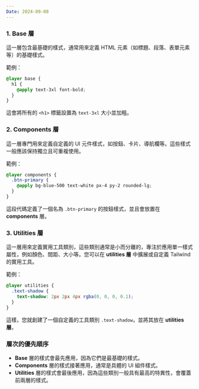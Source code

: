 ```yaml
---
Date: 2024-09-08
---
```

### 1. Base 層
這一層包含最基礎的樣式，通常用來定義 HTML 元素（如標題、段落、表單元素等）的基礎樣式。

範例：
```css
@layer base {
  h1 {
    @apply text-3xl font-bold;
  }
}
```

這會將所有的 `<h1>` 標籤設置為 `text-3xl` 大小並加粗。
### 2. Components 層
這一層專門用來定義自定義的 UI 元件樣式，如按鈕、卡片、導航欄等。這些樣式一般應該保持獨立且可重複使用。

範例：
```css
@layer components {
  .btn-primary {
    @apply bg-blue-500 text-white px-4 py-2 rounded-lg;
  }
}
```

這段代碼定義了一個名為 `.btn-primary` 的按鈕樣式，並且會放置在 **components** 層。
### 3. Utilities 層
這一層用來定義實用工具類別，這些類別通常是小而分離的，專注於應用單一樣式屬性，例如顏色、間距、大小等。您可以在 **utilities 層** 中擴展或自定義 Tailwind 的實用工具。

範例：
```css
@layer utilities {
  .text-shadow {
    text-shadow: 2px 2px 4px rgba(0, 0, 0, 0.1);
  }
}
```

這樣，您就創建了一個自定義的工具類別 `.text-shadow`，並將其放在 **utilities 層**。
### 層次的優先順序
- **Base** 層的樣式會最先應用，因為它們是最基礎的樣式。
- **Components** 層的樣式接著應用，通常是具體的 UI 組件樣式。
- **Utilities** 層的樣式會最後應用，因為這些類別一般具有最高的特異性，會覆蓋前兩層的樣式。